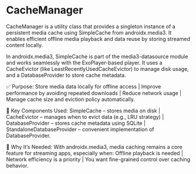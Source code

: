 # CacheManager
CacheManager is a utility class that provides a singleton instance of a persistent media cache using SimpleCache from androidx.media3. It enables efficient offline media playback and data reuse by storing streamed content locally.

In androidx.media3, SimpleCache is part of the media3-datasource module and works seamlessly with the ExoPlayer-based player. It uses a CacheEvictor (like LeastRecentlyUsedCacheEvictor) to manage disk usage, and a DatabaseProvider to store cache metadata.

✅ Purpose:
Store media data locally for offline access | 
Improve performance by avoiding repeated downloads | 
Reduce network usage | 
Manage cache size and eviction policy automatically.

 🧩 Key Components Used:
SimpleCache – stores media on disk | 
CacheEvictor – manages when to evict data (e.g., LRU strategy) | 
DatabaseProvider – stores cache metadata using SQLite | 
StandaloneDatabaseProvider – convenient implementation of DatabaseProvider.

 🧠 Why It’s Needed: With androidx.media3, media caching remains a core feature for streaming apps, especially when:
Offline playback is needed | 
Network efficiency is a priority | 
You want fine-grained control over caching behavior.

